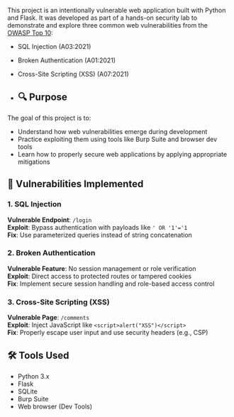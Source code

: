 This project is an intentionally vulnerable web application built with Python and Flask. It was developed as part of a hands-on security lab to demonstrate and explore three common web vulnerabilities from the [OWASP Top 10](https://owasp.org/www-project-top-ten):

- SQL Injection (A03:2021)
- Broken Authentication (A01:2021)
- Cross-Site Scripting (XSS) (A07:2021)

- ## 🔍 Purpose

The goal of this project is to:

- Understand how web vulnerabilities emerge during development
- Practice exploiting them using tools like Burp Suite and browser dev tools
- Learn how to properly secure web applications by applying appropriate mitigations


## 🧪 Vulnerabilities Implemented

### 1. SQL Injection

**Vulnerable Endpoint**: `/login`  
**Exploit**: Bypass authentication with payloads like `' OR '1'='1`  
**Fix**: Use parameterized queries instead of string concatenation

### 2. Broken Authentication

**Vulnerable Feature**: No session management or role verification  
**Exploit**: Direct access to protected routes or tampered cookies  
**Fix**: Implement secure session handling and role-based access control

### 3. Cross-Site Scripting (XSS)

**Vulnerable Page**: `/comments`  
**Exploit**: Inject JavaScript like `<script>alert("XSS")</script>`  
**Fix**: Properly escape user input and use security headers (e.g., CSP)

## 🛠 Tools Used

- Python 3.x
- Flask
- SQLite
- Burp Suite
- Web browser (Dev Tools)

